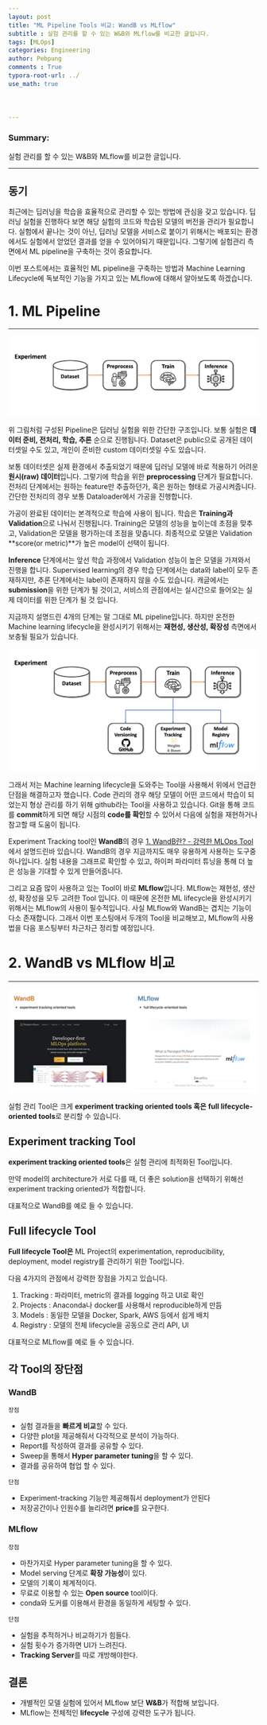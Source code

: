 ```yaml
---
layout: post
title: "ML Pipeline Tools 비교: WandB vs MLflow"
subtitle : 실험 관리를 할 수 있는 W&B와 MLflow를 비교한 글입니다.
tags: [MLOps]
categories: Engineering
author: Pebpung
comments : True
typora-root-url: ../
use_math: true



---
```


### Summary:

실험 관리를 할 수 있는 W&B와 MLflow를 비교한 글입니다.

---



## 동기

최근에는 딥러닝을 학습을 효율적으로 관리할 수 있는 방법에 관심을 갖고 있습니다. 딥러닝 실험을 진행하다 보면 해당 실험의 코드와 학습된 모델의 버전을 관리가 필요합니다. 실험에서 끝나는 것이 아닌, 딥러닝 모델을 서비스로 붙이기 위해서는 배포되는 환경에서도 실험에서 얻었던 결과를 얻을 수 있어야되기 때문입니다. 그렇기에 실험관리 측면에서 ML pipeline을 구축하는 것이 중요합니다. 

이번 포스트에서는 효율적인 ML pipeline을 구축하는 방법과 Machine Learning Lifecycle에 독보적인 기능을 가지고 있는 MLflow에 대해서 알아보도록 하겠습니다. 

# 1. ML Pipeline 

---

![image-20220601175702366](/assets/img/2022-06-01-MLflow-1/image-20220601175702366.png)

위 그림처럼 구성된 Pipeline은 딥러닝 실험을 위한 간단한 구조입니다. 보통 실험은 **데이터 준비, 전처리, 학습, 추론** 순으로 진행됩니다. Dataset은 public으로 공개된 데이터셋일 수도 있고, 개인이 준비한 custom 데이터셋일 수도 있습니다. 

보통 데이터셋은 실제 환경에서 추출되었기 때문에 딥러닝 모델에 바로 적용하기 어려운 **원시(raw) 데이터**입니다. 그렇기에 학습을 위한 **preprocessing** 단계가 필요합니다. 전처리 단계에서는 원하는 feature만 추출하던가, 혹은 원하는 형태로 가공시켜줍니다. 간단한 전처리의 경우 보통 Dataloader에서 가공을 진행합니다. 

가공이 완료된 데이터는 본격적으로 학습에 사용이 됩니다. 학습은 **Training과 Validation**으로 나눠서 진행됩니다. Training은 모델의 성능을 높이는데 초점을 맞추고, Validation은 모델을 평가하는데 초점을 맞춥니다. 최종적으로 모델은 Validation **score(or metric)**가 높은 model이 선택이 됩니다. 

**Inference** 단계에서는 앞선 학습 과정에서 Validation 성능이 높은 모델을 가져와서 진행을 합니다. Supervised learning의 경우 학습 단계에서는 data와 label이 모두 존재하지만, 추론 단계에서는 label이 존재하지 않을 수도 있습니다. 캐글에서는 **submission**을 위한 단계가 될 것이고, 서비스의 관점에서는 실시간으로 들어오는 실제 데이터를 위한 단계가 될 것 입니다. 

지금까지 설명드린 4개의 단계는 말 그대로 ML pipeline입니다. 하지만 온전한 Machine learning lifecycle을 완성시키기 위해서는 **재현성, 생산성, 확장성** 측면에서 보충될 필요가 있습니다. 

 ![image-20220601182507100](/assets/img/2022-06-01-MLflow-1/image-20220601182507100.png)

그래서 저는 Machine learning lifecycle을 도와주는 Tool을 사용해서 위에서 언급한 단점을 해결하고자 했습니다. Code 관리의 경우 해당 모델이 어떤 코드에서 학습이 되었는지 형상 관리를 하기 위해 github라는 Tool을 사용하고 있습니다. Git을 통해 코드를 **commit**하게 되면 해당 시점의 **code를 확인**할 수 있어서 다음에 실험을 재현하거나 참고할 때 도움이 됩니다. 

Experiment Tracking tool인 **WandB**의 경우 [1. WandB란? - 강력한 MLOps Tool](https://pebpung.github.io/wandb/2021/10/06/WandB-1.html)에서 설명드린바 있습니다. WandB의 경우 지금까지도 매우 유용하게 사용하는 도구중 하나입니다. 실험 내용을 그래프로 확인할 수 있고, 하이퍼 파라미터 튜닝을 통해 더 높은 성능을 기대할 수 있게 만들어줍니다. 

그리고 요즘 많이 사용하고 있는 Tool이 바로 **MLflow**입니다. MLflow는  재현성, 생산성, 확장성을 모두 고려한 Tool 입니다. 이 때문에 온전한 ML lifecycle을 완성시키기 위해서는 MLflow의 사용이 필수적입니다. 사실 MLflow와 WandB는 겹치는 기능이 다소 존재합니다. 그래서 이번 포스팅애서 두개의 Tool을 비교해보고, MLflow의 사용법을 다음 포스팅부터 차근차근 정리할 예정입니다. 



# 2. WandB vs MLflow 비교

---



![image-20220601190358509](/assets/img/2022-06-01-MLflow-1/image-20220601190358509.png)

실험 관리 Tool은 크게 **experiment tracking oriented tools 혹은** **full lifecycle-oriented tools**로 분리할 수 있습니다.

## Experiment tracking Tool

**experiment tracking oriented tools**은 실험 관리에 최적화된 Tool입니다.

만약 model의 architecture가 서로 다를 때, 더 좋은 solution을 선택하기 위해선 experiment tracking oriented가 적합합니다.

대표적으로 WandB를 예로 들 수 있습니다. 

## Full lifecycle Tool

**Full lifecycle Tool은** ML Project의 experimentation, reproducibility, deployment, model registry를 관리하기 위한 Tool입니다.

다음 4가지의 관점에서 강력한 장점을 가지고 있습니다. 

1.  Tracking : 파라미터, metric의 결과를 logging 하고 UI로 확인
2.  Projects : Anaconda나 docker를 사용해서 reproducible하게 만듬
3.  Models : 동일한 모델을 Docker, Spark, AWS 등에서 쉽게 배치
4.  Registry : 모델의 전체 lifecycle을 공동으로 관리 API, UI

대표적으로 MLflow를 예로 들 수 있습니다. 

## 각 Tool의 장단점

### WandB

`장점`

-  실험 결과들을 **빠르게 비교**할 수 있다.
-  다양한 plot을 제공해줘서 다각적으로 분석이 가능하다.
-  Report를 작성하여 결과를 공유할 수 있다.
-  Sweep을 통해서 **Hyper parameter tuning**을 할 수 있다.
-  결과를 공유하여 협업 할 수 있다.

`단점`

-  Experiment-tracking 기능만 제공해줘서 deployment가 안된다
-  저장공간이나 인원수를 늘리려면 **price**를 요구한다.

### MLflow 

`장점`

-  마찬가지로 Hyper parameter tuning을 할 수 있다.
-  Model serving 단계로 **확장 가능성**이 있다.
-  모델의 기록이 체계적이다.
-  무료로 이용할 수 있는 **Open source** tool이다.
-  conda와 도커를 이용해서 환경을 동일하게 세팅할 수 있다.

`단점`

-  실험을 추적하거나 비교하기가 힘들다.
-  실험 횟수가 증가하면 UI가 느려진다.
-  **Tracking Server**를 따로 개방해야한다. 

## 결론

-  개별적인 모델 실험에 있어서 MLflow 보단 **W&B**가 적합해 보입니다.
-  MLflow는 전체적인 **lifecycle** 구성에 강력한 도구가 됩니다. 
